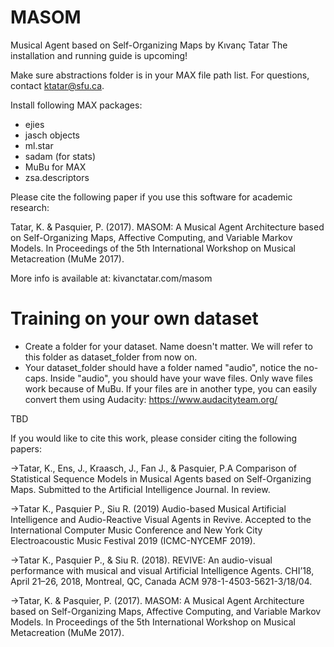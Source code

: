 # MASOM
Musical Agent based on Self-Organizing Maps by Kıvanç Tatar
The installation and running guide is upcoming!  
 
Make sure abstractions folder is in your MAX file path list. For questions, contact ktatar@sfu.ca.

Install following MAX packages:

- ejies 
- jasch objects 
- ml.star 
- sadam (for stats) 
- MuBu for MAX 
- zsa.descriptors

Please cite the following paper if you use this software for academic research:

Tatar, K. & Pasquier, P. (2017). MASOM: A Musical Agent Architecture based on Self-Organizing Maps, Affective Computing, and Variable Markov Models. In Proceedings of the 5th International Workshop on Musical Metacreation (MuMe 2017).

More info is available at: kivanctatar.com/masom

# Training on your own dataset

- Create a folder for your dataset. Name doesn't matter. We will refer to this folder as dataset_folder from now on.
- Your dataset_folder should have a folder named "audio", notice the no-caps. Inside "audio", you should have your wave files. Only wave files work because of MuBu. If your files are in another type, you can easily convert them using Audacity:
https://www.audacityteam.org/

TBD

If you would like to cite this work, please consider citing the following papers:

->Tatar, K., Ens, J., Kraasch, J., Fan J., & Pasquier, P.A Comparison of Statistical Sequence Models in Musical
Agents based on Self-Organizing Maps. Submitted to the Artificial Intelligence Journal. In review. 

->Tatar K., Pasquier P., Siu R. (2019) Audio-based Musical Artificial Intelligence and Audio-Reactive Visual Agents in Revive. Accepted to the International Computer Music Conference and New York City Electroacoustic Music Festival 2019 (ICMC-NYCEMF 2019).


->Tatar K., Pasquier P., & Siu R. (2018). REVIVE: An audio-visual performance with musical and visual Artificial Intelligence Agents. CHI’18, April 21–26, 2018, Montreal, QC, Canada ACM 978-1-4503-5621-3/18/04.

->Tatar, K. & Pasquier, P. (2017). MASOM: A Musical Agent Architecture based on Self-Organizing Maps, Affective Computing, and Variable Markov Models. In Proceedings of the 5th International Workshop on Musical Metacreation (MuMe 2017).
